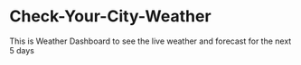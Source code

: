# Check-Your-City-Weather
This is Weather Dashboard to see the live weather and forecast for the next 5 days
